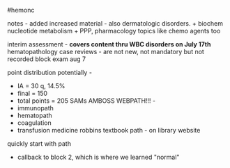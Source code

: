 #hemonc

notes - 
added increased material - also dermatologic disorders. + biochem nucleotide metabolism + PPP, pharmacology topics like chemo agents too 

interim assessment - **covers content thru WBC disorders on July 17th**
hematopathology case reviews - are not new, not mandatory but not recorded 
block exam aug 7 

point distribution potentially - 
- IA = 30 q, 14.5%
- final = 150 
- total points = 205 
SAMs 
AMBOSS
WEBPATH!!! - 
- immunopath
- hematopath
- coagulation
- transfusion medicine
robbins textbook path  - on library website 

quickly start with path 
- callback to block 2, which is where we learned "normal"
